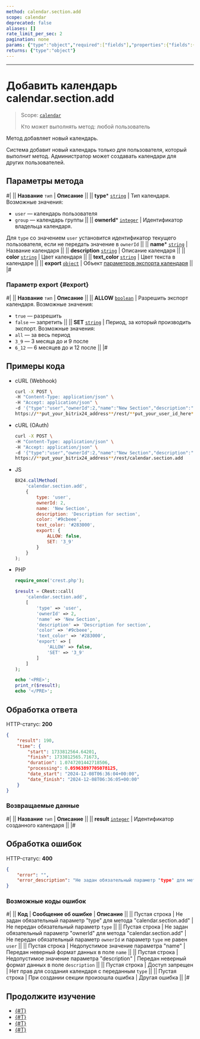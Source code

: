 ```yaml
---
method: calendar.section.add
scope: calendar
deprecated: false
aliases: []
rate_limit_per_sec: 2
pagination: none
params: {"type":"object","required":["fields"],"properties":{"fields":{"type":"object"}}}
returns: {"type":"object"}
---
```



---

# Добавить календарь calendar.section.add

> Scope: [`calendar`](../scopes/permissions.md)
>
> Кто может выполнять метод: любой пользователь

Метод добавляет новый календарь.

Система добавит новый календарь только для пользователя, который выполнит метод. Администратор может создавать календари для других пользователей.

## Параметры метода



#|
|| **Название**
`тип` | **Описание** ||
|| **type***
[`string`](../data-types.md) | Тип календаря. Возможные значения: 
- `user` — календарь пользователя 
- `group` — календарь группы ||
|| **ownerId***
[`integer`](../data-types.md) | Идентификатор владельца календаря.

Для `type` со значением `user` установится идентификатор текущего пользователя, если не передать значение в `ownerId` ||
|| **name***
[`string`](../data-types.md) | Название календаря ||
|| **description**
[`string`](../data-types.md) | Описание календаря ||
|| **color**
[`string`](../data-types.md) | Цвет календаря ||
|| **text_color**
[`string`](../data-types.md) | Цвет текста в календаре ||
|| **export**
[`object`](../data-types.md) | Объект [параметров экспорта календаря](#export)
||
|#

### Параметр export {#export}

#|
|| **Название**
`тип` | **Описание** ||
|| **ALLOW**
[`boolean`](../data-types.md) | Разрешить экспорт календаря. Возможные значения:
- `true` — разрешить
- `false` — запретить ||
|| **SET**
[`string`](../data-types.md) | Период, за который производить экспорт. Возможные значения:
- `all` — за весь период
- `3_9` — 3 месяца до и 9 после
- `6_12` — 6 месяцев до и 12 после
 ||
|#

## Примеры кода





- cURL (Webhook)

    ```bash
    curl -X POST \
    -H "Content-Type: application/json" \
    -H "Accept: application/json" \
    -d '{"type":"user","ownerId":2,"name":"New Section","description":"Description for section","color":"#9cbeee","text_color":"#283000","export":{"ALLOW":false,"SET":"3_9"}}' \
    https://**put_your_bitrix24_address**/rest/**put_your_user_id_here**/**put_your_webbhook_here**/calendar.section.add
    ```

- cURL (OAuth)

    ```bash
    curl -X POST \
    -H "Content-Type: application/json" \
    -H "Accept: application/json" \
    -d '{"type":"user","ownerId":2,"name":"New Section","description":"Description for section","color":"#9cbeee","text_color":"#283000","export":{"ALLOW":false,"SET":"3_9"},"auth":"**put_access_token_here**"}' \
    https://**put_your_bitrix24_address**/rest/calendar.section.add
    ```

- JS

    ```js
    BX24.callMethod(
        'calendar.section.add',
        {
            type: 'user',
            ownerId: 2,
            name: 'New Section',
            description: 'Description for section',
            color: '#9cbeee',
            text_color: '#283000',
            export: {
                ALLOW: false,
                SET: '3_9'
            }
        }
    );
    ```

- PHP

    ```php
    require_once('crest.php');

    $result = CRest::call(
        'calendar.section.add',
        [
            'type' => 'user',
            'ownerId' => 2,
            'name' => 'New Section',
            'description' => 'Description for section',
            'color' => '#9cbeee',
            'text_color' => '#283000',
            'export' => [
                'ALLOW' => false,
                'SET' => '3_9'
            ]
        ]
    );

    echo '<PRE>';
    print_r($result);
    echo '</PRE>';
    ```



## Обработка ответа

HTTP-статус: **200**

```json
{
    "result": 190,
    "time": {
        "start": 1733812564.64201,
        "finish": 1733812565.71673,
        "duration": 1.0747201442718506,
        "processing": 0.05963897705078125,
        "date_start": "2024-12-08T06:36:04+00:00",
        "date_finish": "2024-12-08T06:36:05+00:00"
    }
}
```

### Возвращаемые данные

#|
|| **Название**
`тип` | **Описание** ||
|| **result**
[`integer`](../data-types.md) | Идентификатор созданного календаря ||
|#

## Обработка ошибок

HTTP-статус: **400**

```json
{
    "error": "",
    "error_description": "Не задан обязательный параметр "type" для метода "calendar.section.add""
}
```



### Возможные коды ошибок

#|
|| **Код** | **Сообщение об ошибке** | **Описание** ||
|| Пустая строка | Не задан обязательный параметр "type" для метода "calendar.section.add" | Не передан обязательный параметр `type` ||
|| Пустая строка | Не задан обязательный параметр "ownerId" для метода "calendar.section.add" | Не передан обязательный параметр `ownerId` и параметр `type` не равен `user` ||
|| Пустая строка | Недопустимое значение параметра "name" | Передан неверный формат данных в поле `name` ||
|| Пустая строка | Недопустимое значение параметра "description" | Передан неверный формат данных в поле `description` ||
|| Пустая строка | Доступ запрещен | Нет прав для создания календаря с переданным `type` ||
|| Пустая строка | При создании секции произошла ошибка | Другая ошибка ||
|#



## Продолжите изучение 

- [{#T}](./index.md)
- [{#T}](./calendar-section-update.md)
- [{#T}](./calendar-section-get.md)
- [{#T}](./calendar-section-delete.md)
